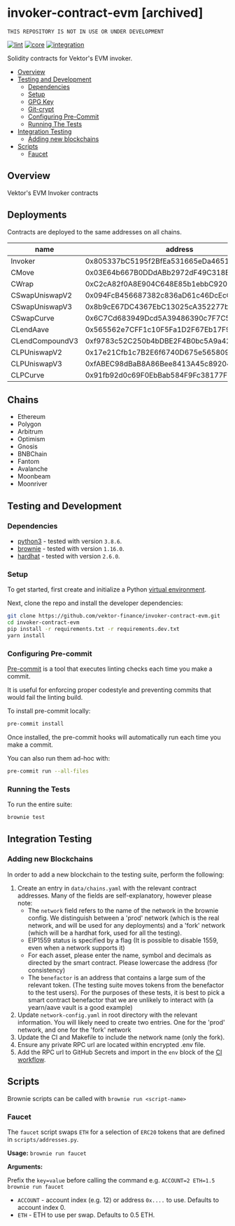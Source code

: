 # invoker-contract-evm [archived]

`THIS REPOSITORY IS NOT IN USE OR UNDER DEVELOPMENT`

[![lint](https://github.com/vektor-finance/invoker-contract-evm/actions/workflows/lint.yaml/badge.svg)](https://github.com/vektor-finance/invoker-contract-evm/actions/workflows/lint.yaml)
[![core](https://github.com/vektor-finance/invoker-contract-evm/actions/workflows/core.yaml/badge.svg)](https://github.com/vektor-finance/invoker-contract-evm/actions/workflows/core.yaml)
[![integration](https://github.com/vektor-finance/invoker-contract-evm/actions/workflows/integration.yaml/badge.svg)](https://github.com/vektor-finance/invoker-contract-evm/actions/workflows/integration.yaml)

Solidity contracts for Vektor's EVM invoker.

- [Overview](#overview)
- [Testing and Development](#testing-and-development)
  - [Dependencies](#dependencies)
  - [Setup](#setup)
  - [GPG Key](#create-and-setup-gpg-key-on-macos)
  - [Git-crypt](#setup-git-encrypt)
  - [Configuring Pre-Commit](#configuring-pre-commit)
  - [Running The Tests](#running-the-tests)
- [Integration Testing](#integration-testing)
  - [Adding new blockchains](#adding-new-blockchains)
- [Scripts](#scripts)
  - [Faucet](#faucet)

## Overview

Vektor's EVM Invoker contracts

## Deployments

Contracts are deployed to the same addresses on all chains.

| name            | address                                       |
|-----------------|-----------------------------------------------|
| Invoker         | 0x805337bC5195f2BfEa531665eDa46516fa493949    |
| CMove           | 0x03E64b667B0DDdABb2972dF49C318E96D414E87f    |
| CWrap           | 0xC2cA82f0A8E904C648E85b1ebbC92051Fb53399e    |
| CSwapUniswapV2  | 0x094FcB456687382c836aD61c46DcEcC3C2b88911    |
| CSwapUniswapV3  | 0x8b9cE67DC4367EbC13025cA352277b2b4A1B30Ee    |
| CSwapCurve      | 0x6C7Cd683949Dcd5A39486390c7F7C59a55309ce1    |
| CLendAave       | 0x565562e7CFF1c10F5Fa1D2F67Eb17F92b846b490    |
| CLendCompoundV3 | 0xf9783c52C250b4bDBE2F4B0bc5A9a424569e5794    |
| CLPUniswapV2    | 0x17e21Cfb1c7B2E6f6740D675e565809D357E38E9    |
| CLPUniswapV3    | 0xfABEC98dBaB8A86Bee8413A45c89204CcB8bc865    |
| CLPCurve        | 0x91fb92d0c69F0EbBab584F9Fc38177F79711b705    |

## Chains

- Ethereum
- Polygon
- Arbitrum
- Optimism
- Gnosis
- BNBChain
- Fantom
- Avalanche
- Moonbeam
- Moonriver

## Testing and Development

### Dependencies

- [python3](https://www.python.org/downloads/release/python/) - tested with version `3.8.6`.
- [brownie](https://github.com/iamdefinitelyahuman/brownie) - tested with version `1.16.0`.
- [hardhat](https://hardhat.org/) - tested with version `2.6.0`.

### Setup

To get started, first create and initialize a Python [virtual environment](https://docs.python.org/3/library/venv.html).

Next, clone the repo and install the developer dependencies:

```bash
git clone https://github.com/vektor-finance/invoker-contract-evm.git
cd invoker-contract-evm
pip install -r requirements.txt -r requirements.dev.txt
yarn install
```

### Configuring Pre-commit

[Pre-commit](https://pre-commit.com/) is a tool that executes linting checks each time you make a commit.

It is useful for enforcing proper codestyle and preventing commits that would fail the linting build.

To install pre-commit locally:

```bash
pre-commit install
```

Once installed, the pre-commit hooks will automatically run each time you make a commit.

You can also run them ad-hoc with:

```bash
pre-commit run --all-files
```

### Running the Tests

To run the entire suite:

```bash
brownie test
```

## Integration Testing

### Adding new Blockchains

In order to add a new blockchain to the testing suite, perform the following:

1. Create an entry in `data/chains.yaml` with the relevant contract addresses.
Many of the fields are self-explanatory, however please note:
    - The `network` field refers to the name of the network in the brownie config. We distinguish between a 'prod' network (which is the real network, and will be used for any deployments) and a 'fork' network (which will be a hardhat fork, used for all the testing).
    - EIP1559 status is specified by a flag (It is possible to disable 1559, even when a network supports it)
    - For each asset, please enter the name, symbol and decimals as directed by the smart contract. Please lowercase the address (for consistency)
    - The `benefactor` is an address that contains a large sum of the relevant token. (The testing suite moves tokens from the benefactor to the test users). For the purposes of these tests, it is best to pick a smart contract benefactor that we are unlikely to interact with (a yearn/aave vault is a good example)
2. Update `network-config.yaml` in root directory with the relevant information. You will likely need to create two entries. One for the 'prod' network, and one for the 'fork' network
3. Update the CI and Makefile to include the network name (only the fork).
4. Ensure any private RPC url are located within encrypted .env file.
5. Add the RPC url to GitHub Secrets and import in the `env` block of the [CI workflow](.github/workflows/main.yaml).

## Scripts

Brownie scripts can be called with `brownie run <script-name>`

### Faucet

The `faucet` script swaps `ETH` for a selection of `ERC20` tokens that are defined in `scripts/addresses.py`.

**Usage:** `brownie run faucet`

**Arguments:**

Prefix the `key=value` before calling the command e.g. `ACCOUNT=2 ETH=1.5 brownie run faucet`

- `ACCOUNT` - account index (e.g. 12) or address `0x....` to use. Defaults to account index 0.
- `ETH` - ETH to use per swap. Defaults to 0.5 ETH.
